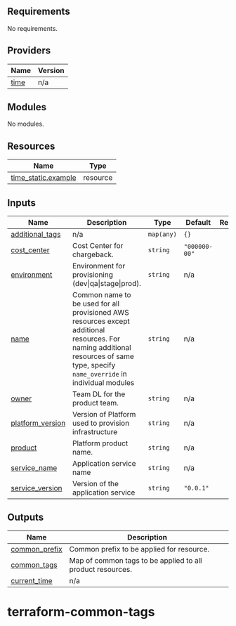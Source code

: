 ## Requirements

No requirements.

## Providers

| Name | Version |
|------|---------|
| <a name="provider_time"></a> [time](#provider\_time) | n/a |

## Modules

No modules.

## Resources

| Name | Type |
|------|------|
| [time_static.example](https://registry.terraform.io/providers/hashicorp/time/latest/docs/resources/static) | resource |

## Inputs

| Name | Description | Type | Default | Required |
|------|-------------|------|---------|:--------:|
| <a name="input_additional_tags"></a> [additional\_tags](#input\_additional\_tags) | n/a | `map(any)` | `{}` | no |
| <a name="input_cost_center"></a> [cost\_center](#input\_cost\_center) | Cost Center for chargeback. | `string` | `"000000-00"` | no |
| <a name="input_environment"></a> [environment](#input\_environment) | Environment for provisioning (dev\|qa\|stage\|prod). | `string` | n/a | yes |
| <a name="input_name"></a> [name](#input\_name) | Common name to be used for all provisioned AWS resources except additional resources. For naming additional resources of same type, specify `name_override` in individual modules | `string` | n/a | yes |
| <a name="input_owner"></a> [owner](#input\_owner) | Team DL for the product team. | `string` | n/a | yes |
| <a name="input_platform_version"></a> [platform\_version](#input\_platform\_version) | Version of Platform used to provision infrastructure | `string` | n/a | yes |
| <a name="input_product"></a> [product](#input\_product) | Platform product name. | `string` | n/a | yes |
| <a name="input_service_name"></a> [service\_name](#input\_service\_name) | Application service name | `string` | n/a | yes |
| <a name="input_service_version"></a> [service\_version](#input\_service\_version) | Version of the application service | `string` | `"0.0.1"` | no |

## Outputs

| Name | Description |
|------|-------------|
| <a name="output_common_prefix"></a> [common\_prefix](#output\_common\_prefix) | Common prefix to be applied for resource. |
| <a name="output_common_tags"></a> [common\_tags](#output\_common\_tags) | Map of common tags to be applied to all product resources. |
| <a name="output_current_time"></a> [current\_time](#output\_current\_time) | n/a |
# terraform-common-tags

